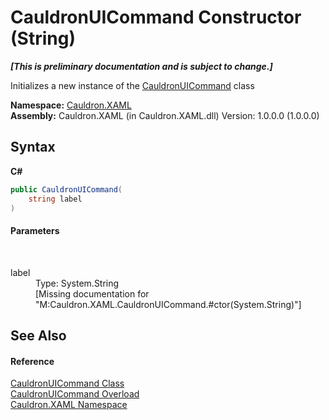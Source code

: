# CauldronUICommand Constructor (String)
 _**\[This is preliminary documentation and is subject to change.\]**_

Initializes a new instance of the <a href="T_Cauldron_XAML_CauldronUICommand">CauldronUICommand</a> class

**Namespace:**&nbsp;<a href="N_Cauldron_XAML">Cauldron.XAML</a><br />**Assembly:**&nbsp;Cauldron.XAML (in Cauldron.XAML.dll) Version: 1.0.0.0 (1.0.0.0)

## Syntax

**C#**<br />
``` C#
public CauldronUICommand(
	string label
)
```


#### Parameters
&nbsp;<dl><dt>label</dt><dd>Type: System.String<br />\[Missing <param name="label"/> documentation for "M:Cauldron.XAML.CauldronUICommand.#ctor(System.String)"\]</dd></dl>

## See Also


#### Reference
<a href="T_Cauldron_XAML_CauldronUICommand">CauldronUICommand Class</a><br /><a href="Overload_Cauldron_XAML_CauldronUICommand__ctor">CauldronUICommand Overload</a><br /><a href="N_Cauldron_XAML">Cauldron.XAML Namespace</a><br />